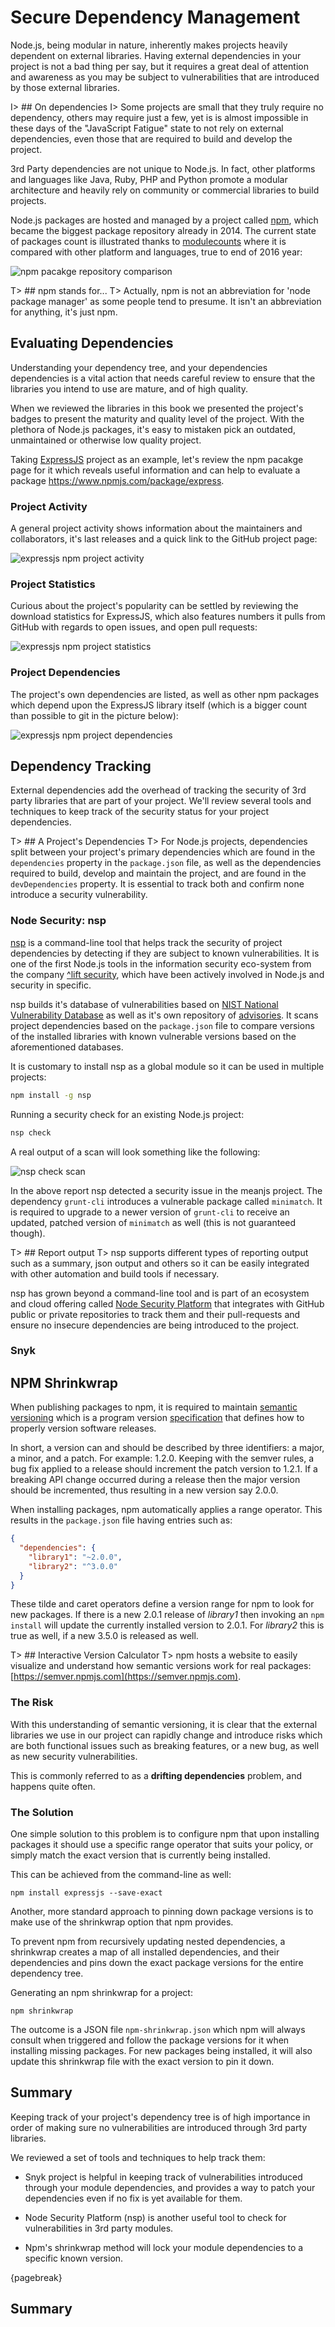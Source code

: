 # Secure Dependency Management

Node.js, being modular in nature, inherently makes projects heavily dependent on external libraries. Having external dependencies in your project is not a bad thing per say, but it requires a great deal of attention and awareness as you may be subject to vulnerabilities that are introduced by those external libraries.

I> ## On dependencies
I> Some projects are small that they truly require no dependency, others may require just a few, yet is is almost impossible in these days of the "JavaScript Fatigue" state to not rely on external dependencies, even those that are required to build and develop the project.

3rd Party dependencies are not unique to Node.js. In fact, other platforms and languages like Java, Ruby, PHP and Python promote a modular architecture and heavily rely on community or commercial libraries to build projects.

Node.js packages are hosted and managed by a project called [npm](https://www.npmjs.com/), which became the biggest package repository already in 2014. The current state of packages count is illustrated thanks to [modulecounts](http://www.modulecounts.com/) where it is compared with other platform and languages, true to end of 2016 year:

![npm pacakge repository comparison](images/npm-package-repository-comparison.png)

T> ## npm stands for...
T> Actually, npm is not an abbreviation for 'node package manager' as some people tend to presume. It isn't an abbreviation for anything, it's just npm.

## Evaluating Dependencies

Understanding your dependency tree, and your dependencies dependencies is a vital action that needs careful review to ensure that the libraries you intend to use are mature, and of high quality.

When we reviewed the libraries in this book we presented the project's badges to present the maturity and quality level of the project. With the plethora of Node.js packages, it's easy to mistaken pick an outdated, unmaintained or otherwise low quality project.

Taking [ExpressJS](https://www.npmjs.com/package/express) project as an example, let's review the npm pacakge page for it which reveals useful information and can help to evaluate a package https://www.npmjs.com/package/express.

### Project Activity

A general project activity shows information about the maintainers and collaborators, it's last releases and a quick link to the GitHub project page:

![expressjs npm project activity](images/npm-expressjs-project-activity.png)

### Project Statistics

Curious about the project's popularity can be settled by reviewing the download statistics for ExpressJS, which also features numbers it pulls from GitHub with regards to open issues, and open pull requests:

![expressjs npm project statistics](images/npm-expressjs-project-statistics.png)

### Project Dependencies

The project's own dependencies are listed, as well as other npm packages which depend upon the ExpressJS library itself (which is a bigger count than possible to git in the picture below):

![expressjs npm project dependencies](images/npm-expressjs-project-dependencies.png)

## Dependency Tracking

External dependencies add the overhead of tracking the security of 3rd party libraries that are part of your project. We'll review several tools and techniques to keep track of the security status for your project dependencies.

T> ## A Project's Dependencies
T> For Node.js projects, dependencies split between your project's primary dependencies which are found in the `dependencies` property in the `package.json` file, as well as the dependencies required to build, develop and maintain the project, and are found in the `devDependencies` property. It is essential to track both and confirm none introduce a security vulnerability.

### Node Security: nsp

[nsp](https://www.npmjs.com/package/nsp) is a command-line tool that helps track the security of project dependencies by detecting if they are subject to known vulnerabilities. It is one of the first Node.js tools in the information security eco-system from the company [^lift security](https://liftsecurity.io/), which have been actively involved in Node.js and security in specific.

nsp builds it's database of vulnerabilities based on [NIST National Vulnerability Database](https://nvd.nist.gov/) as well as it's own repository of [advisories](https://nodesecurity.io/advisories). It scans project dependencies based on the `package.json` file to compare versions of the installed libraries with known vulnerable versions based on the aforementioned databases.

It is customary to install nsp as a global module so it can be used in multiple projects:

```bash
npm install -g nsp
```

Running a security check for an existing Node.js project:

```bash
nsp check
```

A real output of a scan will look something like the following:

![nsp check scan](images/nsp-check.png)

In the above report nsp detected a security issue in the meanjs project. The dependency `grunt-cli` introduces a vulnerable package called `minimatch`. It is required to upgrade to a newer version of `grunt-cli` to receive an updated, patched version of `minimatch` as well (this is not guaranteed though).

T> ## Report output
T> nsp supports different types of reporting output such as a summary, json output and others so it can be easily integrated with other automation and build tools if necessary.

nsp has grown beyond a command-line tool and is part of an ecosystem and cloud offering called [Node Security Platform](https://nodesecurity.io/) that integrates with GitHub public or private repositories to track them and their pull-requests and ensure no insecure dependencies are being introduced to the project.

### Snyk

## NPM Shrinkwrap

When publishing packages to npm, it is required to maintain [semantic versioning](https://docs.npmjs.com/misc/semver) which is a program version [specification](http://semver.org/) that defines how to properly version software releases.

In short, a version can and should be described by three identifiers: a major, a minor, and a patch. For example: 1.2.0. Keeping with the semver rules, a bug fix applied to a release should increment the patch version to 1.2.1. If a breaking API change occurred during a release then the major version should be incremented, thus resulting in a new version say 2.0.0.

When installing packages, npm automatically applies a range operator. This results in the `package.json` file having entries such as:

```json
{
  "dependencies": {
    "library1": "~2.0.0",
    "library2": "^3.0.0"
  }
}
```

These tilde and caret operators define a version range for npm to look for new packages. If there is a new 2.0.1 release of *library1* then invoking an `npm install` will update the currently installed version to 2.0.1. For *library2* this is true as well, if a new 3.5.0 is released as well.

T> ## Interactive Version Calculator
T> npm hosts a website to easily visualize and understand how semantic versions work for real packages: [https://semver.npmjs.com](https://semver.npmjs.com).

### The Risk

With this understanding of semantic versioning, it is clear that the external libraries we use in our project can rapidly change and introduce risks which are both functional issues such as breaking features, or a new bug, as well as new security vulnerabilities.

This is commonly referred to as a **drifting dependencies** problem, and happens quite often.

### The Solution

One simple solution to this problem is to configure npm that upon installing packages it should use a specific range operator that suits your policy, or simply match the exact version that is currently being installed.

This can be achieved from the command-line as well:

```shell
npm install expressjs --save-exact
```

Another, more standard approach to pinning down package versions is to make use of the shrinkwrap option that npm provides.

To prevent npm from recursively updating nested dependencies, a shrinkwrap creates a map of all installed dependencies, and their dependencies and pins down the exact package versions for the entire dependency tree.

Generating an npm shrinkwrap for a project:

```shell
npm shrinkwrap
```

The outcome is a JSON file `npm-shrinkwrap.json` which npm will always consult when triggered and follow the package versions for it when installing missing packages. For new packages being installed, it will also update this shrinkwrap file with the exact version to pin it down.


## Summary

Keeping track of your project's dependency tree is of high importance in order of making sure no vulnerabilities are introduced through 3rd party libraries.

We reviewed a set of tools and techniques to help track them:

* Snyk project is helpful in keeping track of vulnerabilities introduced through your module dependencies, and provides a way to patch your dependencies even if no fix is yet available for them.

* Node Security Platform (nsp) is another useful tool to check for vulnerabilities in 3rd party modules.

* Npm's shrinkwrap method will lock your module dependencies to a specific known version.

{pagebreak}

## Summary
